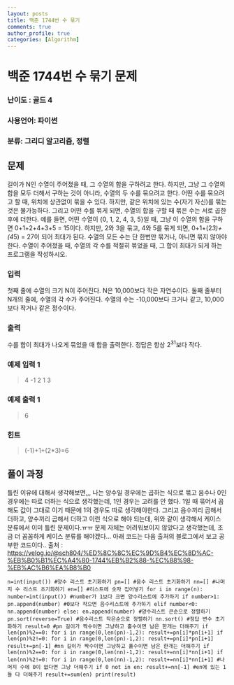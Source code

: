 ```yaml
---
layout: posts
title: 백준 1744번 수 묶기
comments: true
author_profile: true
categories: [Algorithm]
---
```


# 백준 1744번 수 묶기 문제
### 난이도 : 골드 4
### 사용언어: 파이썬
### 분류: 그리디 알고리즘, 정렬

## 문제
길이가 N인 수열이 주어졌을 때, 그 수열의 합을 구하려고 한다. 
하지만, 그냥 그 수열의 합을 모두 더해서 구하는 것이 아니라, 수열의 두 수를 묶으려고 한다.
어떤 수를 묶으려고 할 때, 위치에 상관없이 묶을 수 있다. 
하지만, 같은 위치에 있는 수(자기 자신)를 묶는 것은 불가능하다. 
그리고 어떤 수를 묶게 되면, 수열의 합을 구할 때 묶은 수는 서로 곱한 후에 더한다.
예를 들면, 어떤 수열이 {0, 1, 2, 4, 3, 5}일 때, 그냥 이 수열의 합을 구하면 0+1+2+4+3+5 = 15이다. 
하지만, 2와 3을 묶고, 4와 5를 묶게 되면, 0+1+(2*3)+(4*5) = 27이 되어 최대가 된다.
수열의 모든 수는 단 한번만 묶거나, 아니면 묶지 않아야한다.
수열이 주어졌을 때, 수열의 각 수를 적절히 묶었을 때, 그 합이 최대가 되게 하는 프로그램을 작성하시오.
### 입력
첫째 줄에 수열의 크기 N이 주어진다. N은 10,000보다 작은 자연수이다. 
둘째 줄부터 N개의 줄에, 수열의 각 수가 주어진다. 
수열의 수는 -10,000보다 크거나 같고, 10,000보다 작거나 같은 정수이다.
### 출력
수를 합이 최대가 나오게 묶었을 때 합을 출력한다. 정답은 항상 $2^{31}$보다 작다.
### 예제 입력 1 
> 4
> -1
> 2
> 1
> 3
### 예제 출력 1
> 6
### 힌트
> (-1)+1+(2*3)=6

## 풀이 과정
틀린 이유에 대해서 생각해보면,,,
나는 양수일 경우에는 곱하는 식으로 묶고 음수나 0인 경우에는 따로 더하는 식으로 생각했는데, 
1인 경우는 고려를 안 했다. 1일 때 묶어서 곱해도 값이 그대로 이기 때문에 1의 경우도 따로 생각해야한다.
그리고 음수끼리 곱해서 더하고, 양수끼리 곱해서 더하고 이런 식으로 해야 되는데, 
위와 같이 생각해서 케이스 분류에서 이미 틀린 문제이다.ㅠㅠ 
문제 자체는 어려워보이지 않았다고 생각했는데, 조금 더 꼼꼼하게 케이스 분류를 해야겠다...
아래 코드는 다음 출처의 블로그에서 보고 공부한 코드이다..
출처 : https://velog.io/@sch804/%ED%8C%8C%EC%9D%B4%EC%8D%AC-%EB%B0%B1%EC%A4%80-1744%EB%B2%88-%EC%88%98-%EB%AC%B6%EA%B8%B0

`n=int(input())
#양수 리스트 초기화하기
pn=[]
#음수 리스트 초기화하기
nn=[]
#나머지 수 리스트 초기화하기
en=[]
#리스트에 숫자 집어넣기
for i in range(n):
	number=int(input())
	#number가 1보다 크면 양수리스트에 추가하기
	if number>1:
		pn.append(number)
	#0보다 작으면 음수리스트에 추가하기
	elif number<0:
		nn.append(number)
	else:
		en.append(number)
	#양수리스트 큰순으로 정렬하기
	pn.sort(reverse=True)
	#음수리스트 작은순으로 정렬하기
	nn.sort()
	#정답 변수 초기화하기
	result=0
	#pn 길이가 짝수이면 그냥하고 홀수이면 남은 한개는 더해주기
	if len(pn)%2==0:
		for i in range(0,len(pn)-1,2):
			result+=pn[i]*pn[i+1]
	if len(pn)%2!=0:
		for i in range(0,len(pn)-1,2):
			result+=pn[i]*pn[i+1]
	result+=pn[-1]
#nn 길이가 짝수이면 그냥하고 홀수이면 남은 한개는 더해주기
if len(nn)%2==0:
	for i in range(0,len(nn)-1,2):
		result+=nn[i]*nn[i+1]
if len(nn)%2!=0:
	for i in range(0,len(nn)-1,2):
		result+=nn[i]*nn[i+1]
	#나머지 수에 0이 없다면 그냥 더해주기
	if 0 not in en:
		result+=nn[-1]
	#en에 있는 1들 다 더해주기
	result+=sum(en)
	print(result)`
